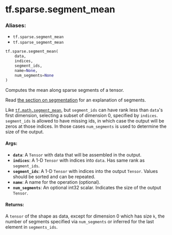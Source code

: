 <div itemscope itemtype="http://developers.google.com/ReferenceObject">
<meta itemprop="name" content="tf.sparse.segment_mean" />
<meta itemprop="path" content="Stable" />
</div>

# tf.sparse.segment_mean

### Aliases:

* `tf.sparse.segment_mean`
* `tf.sparse_segment_mean`

``` python
tf.sparse.segment_mean(
    data,
    indices,
    segment_ids,
    name=None,
    num_segments=None
)
```

Computes the mean along sparse segments of a tensor.

Read [the section on
segmentation](https://www.tensorflow.org/versions/r2.0/api_docs/python/tf/math#about_segmentation)
for an explanation of segments.

Like <a href="../../tf/math/segment_mean.md"><code>tf.math.segment_mean</code></a>, but `segment_ids` can have rank less than
`data`'s first dimension, selecting a subset of dimension 0, specified by
`indices`.
`segment_ids` is allowed to have missing ids, in which case the output will
be zeros at those indices. In those cases `num_segments` is used to determine
the size of the output.

#### Args:

* <b>`data`</b>: A `Tensor` with data that will be assembled in the output.
* <b>`indices`</b>: A 1-D `Tensor` with indices into `data`. Has same rank as
    `segment_ids`.
* <b>`segment_ids`</b>: A 1-D `Tensor` with indices into the output `Tensor`. Values
    should be sorted and can be repeated.
* <b>`name`</b>: A name for the operation (optional).
* <b>`num_segments`</b>: An optional int32 scalar. Indicates the size of the output
    `Tensor`.


#### Returns:

A `tensor` of the shape as data, except for dimension 0 which
has size `k`, the number of segments specified via `num_segments` or
inferred for the last element in `segments_ids`.